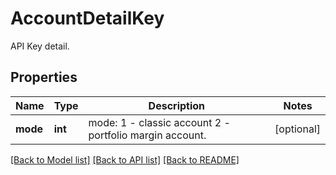 # AccountDetailKey

API Key detail.
## Properties
Name | Type | Description | Notes
------------ | ------------- | ------------- | -------------
**mode** | **int** | mode: 1 - classic account 2 - portfolio margin account. | [optional] 

[[Back to Model list]](../README.md#documentation-for-models) [[Back to API list]](../README.md#documentation-for-api-endpoints) [[Back to README]](../README.md)


